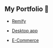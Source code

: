 ## My Portfolio 📂

- [Remify](https://github.com/jesusandres31/remify-app/)

- [Desktop app](https://github.com/jesusandres31/C-Sharp-dotnet-WinForms-App)

- [E-Commerce](https://github.com/jesusandres31/LAMP-webstore-app-guitar-pedals)
